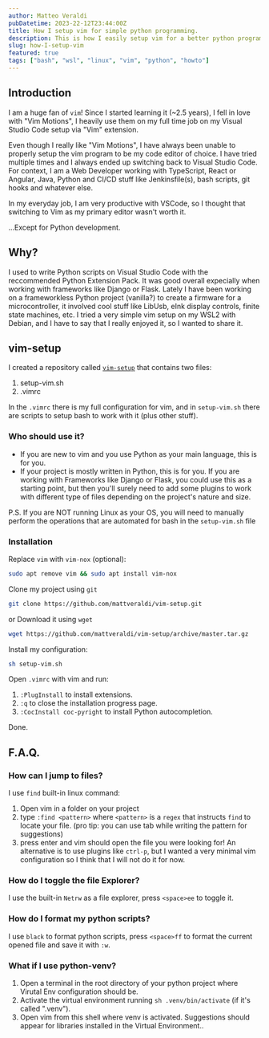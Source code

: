 ```yaml
---
author: Matteo Veraldi
pubDatetime: 2023-22-12T23:44:00Z
title: How I setup vim for simple python programming.
description: This is how I easily setup vim for a better python programming experience.
slug: how-I-setup-vim
featured: true
tags: ["bash", "wsl", "linux", "vim", "python", "howto"]
---
```


## Introduction

I am a huge fan of `vim`!
Since I started learning it (~2.5 years), I fell in love with "Vim Motions", I heavily use them on my full time job on my Visual Studio Code setup via "Vim" extension.

Even though I really like "Vim Motions", I have always been unable to properly setup the vim program to be my code editor of choice. I have tried multiple times and I always ended up switching back to Visual Studio Code. For context, I am a Web Developer working with TypeScript, React or Angular, Java, Python and CI/CD stuff like Jenkinsfile(s), bash scripts, git hooks and whatever else.

In my everyday job, I am very productive with VSCode, so I thought that switching to Vim as my primary editor wasn't worth it.

...Except for Python development.

## Why?

I used to write Python scripts on Visual Studio Code with the reccommended Python Extension Pack. It was good overall expecially when working with frameworks like Django or Flask.
Lately I have been working on a frameworkless Python project (vanilla?) to create a firmware for a microcontroller, it involved cool stuff like LibUsb, eInk display controls, finite state machines, etc.
I tried a very simple vim setup on my WSL2 with Debian, and I have to say that I really enjoyed it, so I wanted to share it.

## vim-setup

I created a repository called [`vim-setup`](https://github.com/mattveraldi/vim-setup) that contains two files:

1. setup-vim.sh
2. .vimrc

In the `.vimrc` there is my full configuration for vim, and in `setup-vim.sh` there are scripts to setup bash to work with it (plus other stuff).

### Who should use it?

- If you are new to vim and you use Python as your main language, this is for you.
- If your project is mostly written in Python, this is for you.
  If you are working with Frameworks like Django or Flask, you could use this as a starting point, but then you'll surely need to add some plugins to work with different type of files depending on the project's nature and size.

P.S. If you are NOT running Linux as your OS, you will need to manually perform the operations that are automated for bash in the `setup-vim.sh` file

### Installation

Replace `vim` with `vim-nox` (optional):

```bash
sudo apt remove vim && sudo apt install vim-nox
```

Clone my project using `git`

```bash
git clone https://github.com/mattveraldi/vim-setup.git
```

or Download it using `wget`

```bash
wget https://github.com/mattveraldi/vim-setup/archive/master.tar.gz
```

Install my configuration:

```bash
sh setup-vim.sh
```

Open `.vimrc` with vim and run:

1. `:PlugInstall` to install extensions.
2. `:q` to close the installation progress page.
3. `:CocInstall coc-pyright` to install Python autocompletion.

Done.

## F.A.Q.

### **How can I jump to files?**

I use `find` built-in linux command:

1. Open vim in a folder on your project
2. type `:find <pattern>` where `<pattern>` is a `regex` that instructs `find` to locate your file. (pro tip: you can use tab while writing the pattern for suggestions)
3. press enter and vim should open the file you were looking for!
   An alternative is to use plugins like `ctrl-p`, but I wanted a very minimal vim configuration so I think that I will not do it for now.

### How do I toggle the file Explorer?

I use the built-in `Netrw` as a file explorer, press `<space>ee` to toggle it.

### How do I format my python scripts?

I use `black` to format python scripts, press `<space>ff` to format the current opened file and save it with `:w`.

### What if I use python-venv?

1. Open a terminal in the root directory of your python project where Virutal Env configuration should be.
2. Activate the virtual environment running `sh .venv/bin/activate` (if it's called ".venv").
3. Open vim from this shell where venv is activated.
   Suggestions should appear for libraries installed in the Virtual Environment..
